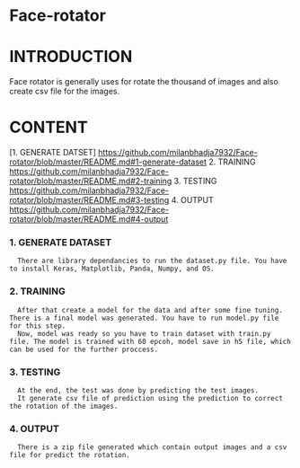 # Face-rotator

# INTRODUCTION

Face rotator is generally uses for rotate the thousand of images and also create csv file for the images.

# CONTENT

[1. GENERATE DATSET] <https://github.com/milanbhadja7932/Face-rotator/blob/master/README.md#1-generate-dataset>
2. TRAINING <https://github.com/milanbhadja7932/Face-rotator/blob/master/README.md#2-training>
3. TESTING <https://github.com/milanbhadja7932/Face-rotator/blob/master/README.md#3-testing>
4. OUTPUT  <https://github.com/milanbhadja7932/Face-rotator/blob/master/README.md#4-output>

### 1. GENERATE DATASET 
      There are library dependancies to run the dataset.py file. You have to install Keras, Matplotlib, Panda, Numpy, and OS. 
      
### 2. TRAINING
      After that create a model for the data and after some fine tuning. There is a final model was generated. You have to run model.py file for this step.
      Now, model was ready so you have to train dataset with train.py file. The model is trained with 60 epcoh, model save in h5 file, which can be used for the further proccess.
      
### 3. TESTING
      At the end, the test was done by predicting the test images. 
      It generate csv file of prediction using the prediction to correct the rotation of the images. 
### 4. OUTPUT
      There is a zip file generated which contain output images and a csv file for predict the rotation.
      
